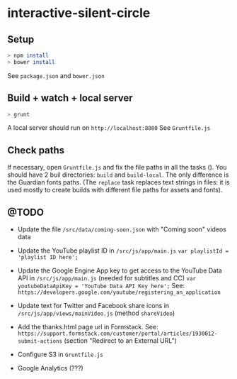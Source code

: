 # interactive-silent-circle


## Setup

```bash
> npm install
> bower install
```
See ```package.json``` and ```bower.json```


## Build + watch + local server

```bash
> grunt
```

A local server should run on ```http://localhost:8080```
See ```Gruntfile.js```


## Check paths

If necessary, open ```Gruntfile.js``` and fix the file paths in all the tasks ().
You should have 2 buil directories: ```build``` and ```build-local```. The only difference is the Guardian fonts paths.
(The ```replace``` task replaces text strings in files: it is used mostly to create builds with different file paths for assets and fonts).


## @TODO

- Update the file ```/src/data/coming-soon.json``` with "Coming soon" videos data

- Update the YouTube playlist ID in ```/src/js/app/main.js```
```var playlistId = 'playlist ID here';```


- Update the Google Engine App key to get access to the YouTube Data API in ```/src/js/app/main.js``` (needed for subtitles and CC)
```var youtubeDataApiKey = 'YouTube Data API Key here';```
See: ```https://developers.google.com/youtube/registering_an_application```


- Update text for Twitter and Facebook share icons in ```/src/js/app/views/mainVideo.js``` (method ```shareVideo```)

- Add the thanks.html page url in Formstack.
See: ```https://support.formstack.com/customer/portal/articles/1930012-submit-actions``` (section "Redirect to an External URL")


- Configure S3 in ```Gruntfile.js```


- Google Analytics (???)

